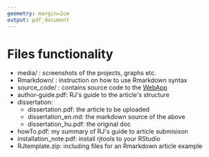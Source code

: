 ```yaml
---
geometry: margin=2cm
output: pdf_document
---
```


# Files functionality

- media/ : screenshots of the projects, graphs etc.
- Rmarkdown/ : instruction on how to use Rmarkdown syntax
- source_code/ : contains source code to the [WebApp](http://voth.ddns.net/shiny/pmm)
- author-guide.pdf: RJ's guide to the article's structure
- dissertation:
	- dissertation.pdf: the article to be uploaded
	- dissertation_en.md: the markdown source of the above
	- dissertation_hu.pdf: the original doc
- howTo.pdf: my summary of RJ's guide to article submisison
- installation_note.pdf: install rjtools to your RStudio
- RJtemplate.zip: including files for an Rmarkdown article example
